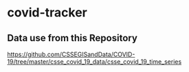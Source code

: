 # covid-tracker
## Data use from this Repository 
https://github.com/CSSEGISandData/COVID-19/tree/master/csse_covid_19_data/csse_covid_19_time_series
